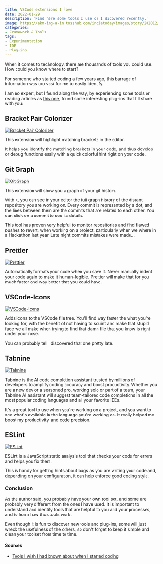 ```yaml
---
title: VSCode extensions I love
date: 2022-01-29
description: 'Find here some tools I use or I dicovered recently.'
image: https://akm-img-a-in.tosshub.com/indiatoday/images/story/202012/chris-ried-ieic5Tq8YMk-unsplas_1200x768.jpeg
categories:
- Framework & Tools
tags:
- Experimentation
- IDE
- Plug-ins
---
```


When it comes to technology, there are thousands of tools you could use. How could you know where to start?

For someone who started coding a few years ago, this barrage of information was too vast for me to easily identify.

I am no expert, but I found along the way, by experiencing some tools or reading articles as [this one](https://medium.com/free-code-camp/tools-i-wish-i-had-known-about-when-i-started-coding-57849efd9248), found some interesting plug-ins that I'll share with you:

## Bracket Pair Colorizer
  [![Bracket Pair Colorizer](https://img.shields.io/badge/Bracket-Pair-Colorizer-brightgreen.svg)](https://marketplace.visualstudio.com/items?itemName=dbaeumer.vscode-bracket-pair-colorizer)

This extension will highlight matching brackets in the editor.

It helps you identify the matching brackets in your code, and thus develop or debug functions easily with a quick colorful hint right on your code.

## Git Graph
  [![Git Graph](https://img.shields.io/badge/Git-Graph-brightgreen.svg)](https://marketplace.visualstudio.com/items?itemName=eamodio.gitlens)

This extension will show you a graph of your git history.

With it, you can see in your editor the full graph history of the distant repository you are working on. Every commit is represented by a dot, and the lines between them are the commits that are related to each other. You can click on a commit to see its details.

This tool has proven very helpful to monitor repositories and find flawed pushes to revert, when working on a project, particularly when we where in a Hackathon last year. Late night commits mistakes were made...


## Prettier
[![Prettier](https://img.shields.io/badge/Prettier-brightgreen.svg)](https://marketplace.visualstudio.com/items?itemName=esbenp.prettier-vscode)

Automatically formats your code when you save it. Never manually indent your code again to make it human-legible. Prettier will make that for you much faster and way better that you could have.


## VSCode-Icons
[![VSCode-Icons](https://img.shields.io/badge/VSCode-Icons-brightgreen.svg)](https://marketplace.visualstudio.com/items?itemName=robertohuertasm.vscode-icons)

Adds icons to the VSCode file tree.
You'll find way faster the what you're looking for, with the benefit of not having to squint and make that stupid face we all make when trying to find that damn file that you know is right under your nose.

You can probably tell I discovered that one pretty late.

## Tabnine
[![Tabnine](https://img.shields.io/badge/Tabnine-brightgreen.svg)](https://marketplace.visualstudio.com/items?itemName=PKief.material-icon-theme)

Tabnine is the AI code completion assistant trusted by millions of developers to amplify coding accuracy and boost productivity. Whether you are a new dev or a seasoned pro, working solo or part of a team, your Tabnine AI assistant will suggest team-tailored code completions in all the most popular coding languages and all your favorite IDEs.

It's a great tool to use when you're working on a project, and you want to see what's available in the language you're working on. It really helped me boost my productivity, and code precision.

## ESLint
[![ESLint](https://img.shields.io/badge/ESLint-brightgreen.svg)](https://marketplace.visualstudio.com/items?itemName=dbaeumer.vscode-eslint)

ESLint is a JavaScript static analysis tool that checks your code for errors and helps you fix them.

This is handy for getting hints about bugs as you are writing your code and, depending on your configuration, it can help enforce good coding style.

### Conclusion
As the author said, you probably have your own tool set, and some are probably very different from the ones I have used.
It is important to understand and identify tools that are helpful to you and your processes, and to learn how thos tools work.

Even though it is fun to discover new tools and plug-ins, some will just wreck the usefulness of the others, so don't forget to keep it simple and clean your toolset from time to time.

#### Sources
- [Tools I wish I had known about when I started coding](https://medium.com/free-code-camp/tools-i-wish-i-had-known-about-when-i-started-coding-57849efd9248)